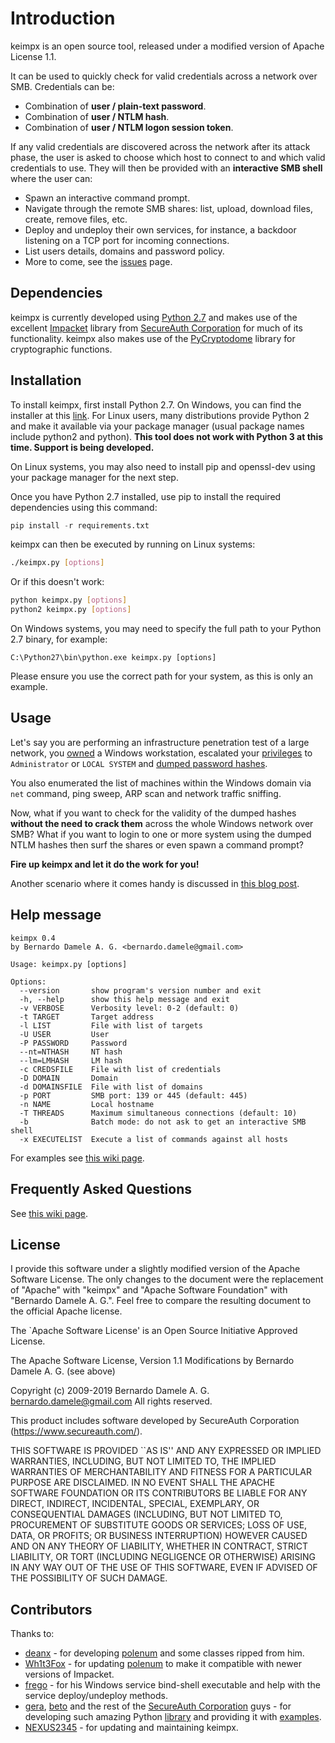 # Introduction

keimpx is an open source tool, released under a modified version of Apache License 1.1.

It can be used to quickly check for valid credentials across a network over SMB. Credentials can be:

* Combination of **user / plain-text password**.
* Combination of **user / NTLM hash**.
* Combination of **user / NTLM logon session token**.

If any valid credentials are discovered across the network after its attack phase, the user is asked to choose which host to connect to and which valid credentials to use. They will then be provided with an **interactive SMB shell** where the user can:

* Spawn an interactive command prompt.
* Navigate through the remote SMB shares: list, upload, download files, create, remove files, etc.
* Deploy and undeploy their own services, for instance, a backdoor listening on a TCP port for incoming connections.
* List users details, domains and password policy.
* More to come, see the [issues](https://github.com/inquisb/keimpx/issues) page.

## Dependencies

keimpx is currently developed using [Python 2.7](https://www.python.org/) and makes use of the excellent [Impacket](https://github.com/SecureAuthCorp/impacket) library from [SecureAuth Corporation](https://www.secureauth.com/) for much of its functionality. keimpx also makes use of the [PyCryptodome](https://github.com/Legrandin/pycryptodome) library for cryptographic functions.

## Installation

To install keimpx, first install Python 2.7. On Windows, you can find the installer at this [link](https://www.python.org/downloads/release/python-2717/). For Linux users, many distributions provide Python 2 and make it available via your package manager (usual package names include python2 and python). **This tool does not work with Python 3 at this time. Support is being developed.**

On Linux systems, you may also need to install pip and openssl-dev using your package manager for the next step.

Once you have Python 2.7 installed, use pip to install the required dependencies using this command:
```python
pip install -r requirements.txt
```
keimpx can then be executed by running on Linux systems:
```bash
./keimpx.py [options]
```
Or if this doesn't work:
```bash
python keimpx.py [options]
python2 keimpx.py [options]
```

On Windows systems, you may need to specify the full path to your Python 2.7 binary, for example:
```
C:\Python27\bin\python.exe keimpx.py [options]
```
Please ensure you use the correct path for your system, as this is only an example.

## Usage

Let's say you are performing an infrastructure penetration test of a large network, you 
[owned](http://metasploit.com/) a Windows workstation, escalated your [privileges](http://technet.microsoft.com/en-us/sysinternals/bb664922.aspx) to `Administrator` or `LOCAL SYSTEM` and [dumped password hashes](http://bernardodamele.blogspot.com/search/label/dump).

You also enumerated the list of machines within the Windows domain via `net` command, ping sweep, ARP scan and network traffic sniffing.

Now, what if you want to check for the validity of the dumped hashes **without the need to crack them** across the whole Windows network over SMB? What if you want to login to one or more system using the dumped NTLM hashes then surf the shares or even spawn a command prompt?

**Fire up keimpx and let it do the work for you!**

Another scenario where it comes handy is discussed in [this blog post](http://bernardodamele.blogspot.com/2009/11/abuse-citrix-and-own-domain.html).

## Help message

    keimpx 0.4
    by Bernardo Damele A. G. <bernardo.damele@gmail.com>
        
    Usage: keimpx.py [options]

    Options:
      --version       show program's version number and exit
      -h, --help      show this help message and exit
      -v VERBOSE      Verbosity level: 0-2 (default: 0)
      -t TARGET       Target address
      -l LIST         File with list of targets
      -U USER         User
      -P PASSWORD     Password
      --nt=NTHASH     NT hash
      --lm=LMHASH     LM hash
      -c CREDSFILE    File with list of credentials
      -D DOMAIN       Domain
      -d DOMAINSFILE  File with list of domains
      -p PORT         SMB port: 139 or 445 (default: 445)
      -n NAME         Local hostname
      -T THREADS      Maximum simultaneous connections (default: 10)
      -b              Batch mode: do not ask to get an interactive SMB shell
      -x EXECUTELIST  Execute a list of commands against all hosts

For examples see [this wiki page](https://github.com/inquisb/keimpx/wiki/Examples).

## Frequently Asked Questions

See [this wiki page](https://github.com/inquisb/keimpx/wiki/FAQ).

## License

I provide this software under a slightly modified version of the Apache Software License. The only changes to the document were the replacement of "Apache" with "keimpx" and "Apache Software Foundation" with "Bernardo Damele A. G.". Feel free to compare the resulting document to the official Apache license.

The `Apache Software License' is an Open Source Initiative Approved License.

The Apache Software License, Version 1.1
Modifications by Bernardo Damele A. G. (see above)

Copyright (c) 2009-2019 Bernardo Damele A. G. <bernardo.damele@gmail.com>
All rights reserved.

This product includes software developed by SecureAuth Corporation
(https://www.secureauth.com/).

THIS SOFTWARE IS PROVIDED ``AS IS'' AND ANY EXPRESSED OR IMPLIED
WARRANTIES, INCLUDING, BUT NOT LIMITED TO, THE IMPLIED WARRANTIES
OF MERCHANTABILITY AND FITNESS FOR A PARTICULAR PURPOSE ARE
DISCLAIMED.  IN NO EVENT SHALL THE APACHE SOFTWARE FOUNDATION OR
ITS CONTRIBUTORS BE LIABLE FOR ANY DIRECT, INDIRECT, INCIDENTAL,
SPECIAL, EXEMPLARY, OR CONSEQUENTIAL DAMAGES (INCLUDING, BUT NOT
LIMITED TO, PROCUREMENT OF SUBSTITUTE GOODS OR SERVICES; LOSS OF
USE, DATA, OR PROFITS; OR BUSINESS INTERRUPTION) HOWEVER CAUSED AND
ON ANY THEORY OF LIABILITY, WHETHER IN CONTRACT, STRICT LIABILITY,
OR TORT (INCLUDING NEGLIGENCE OR OTHERWISE) ARISING IN ANY WAY OUT
OF THE USE OF THIS SOFTWARE, EVEN IF ADVISED OF THE POSSIBILITY OF
SUCH DAMAGE.

## Contributors

Thanks to:

* [deanx](mailto:deanx@65535.com) - for developing [polenum](http://labs.portcullis.co.uk/application/polenum/) and some classes ripped from him.
* [Wh1t3Fox](https://github.com/Wh1t3Fox) - for updating [polenum](https://github.com/Wh1t3Fox) to make it compatible with newer versions of Impacket.
* [frego](mailto:frego@0x3f.net) - for his Windows service bind-shell executable and help with the service deploy/undeploy methods.
* [gera](mailto:gera@coresecurity.com), [beto](mailto:bethus@gmail.com) and the rest of the [SecureAuth Corporation](https://www.secureauth.com/) guys - for developing such amazing Python [library](https://github.com/SecureAuthCorp/impacket) and providing it with [examples](https://github.com/SecureAuthCorp/impacket/tree/master/examples).
* [NEXUS2345](https://twitter.com/nexus2345) - for updating and maintaining keimpx.

